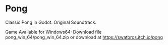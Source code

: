 # Pong
Classic Pong in Godot.
Original Soundtrack.

Game Available for Windows64:
Download file
  pong_win_64/pong_win_64.zip
or download at
  https://swatbros.itch.io/pong
